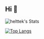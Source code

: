## Hi 👋

![helttek's Stats](https://github-readme-stats.vercel.app/api?username=helttek&theme=vue-dark&show_icons=true&hide_border=true&count_private=true)

[![Top Langs](https://github-readme-stats.vercel.app/api/top-langs/?username=helttek&layout=donut-vertical)](https://github.com/helttek/github-readme-stats)

<!--
## Tech Stack
[![My Skills](https://skillicons.dev/icons?i=c,cpp,java,python)](https://skillicons.dev)

**helttek/helttek** is a ✨ _special_ ✨ repository because its `README.md` (this file) appears on your GitHub profile.

Here are some ideas to get you started:

- 🔭 I’m currently working on ...
- 🌱 I’m currently learning ...
- 👯 I’m looking to collaborate on ...
- 🤔 I’m looking for help with ...
- 💬 Ask me about ...
- 📫 How to reach me: ...
- 😄 Pronouns: ...
- ⚡ Fun fact: ...
-->
